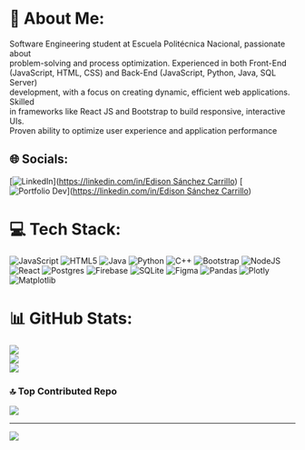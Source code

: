 # 💫 About Me:
Software Engineering student at Escuela Politécnica Nacional, passionate about <br>problem-solving and process optimization. Experienced in both Front-End <br>(JavaScript, HTML, CSS) and Back-End (JavaScript, Python, Java, SQL Server) <br>development, with a focus on creating dynamic, efficient web applications. Skilled <br>in frameworks like React JS and Bootstrap to build responsive, interactive UIs. <br>Proven ability to optimize user experience and application performance


## 🌐 Socials:
[![LinkedIn](https://img.shields.io/badge/LinkedIn-%230077B5.svg?logo=linkedin&logoColor=white)]([https://linkedin.com/in/Edison Sánchez Carrillo](https://www.linkedin.com/in/edison-s%C3%A1nchez-carrillo-4823a91b3/)) 
[![Portfolio Dev](https://img.shields.io/badge/just%20the%20message-8A2BE2)]([https://linkedin.com/in/Edison Sánchez Carrillo]([https://www.linkedin.com/in/edison-s%C3%A1nchez-carrillo-4823a91b3/](https://pepejsc.github.io/webPortafolio.github.io/)))

# 💻 Tech Stack:
![JavaScript](https://img.shields.io/badge/javascript-%23323330.svg?style=for-the-badge&logo=javascript&logoColor=%23F7DF1E) ![HTML5](https://img.shields.io/badge/html5-%23E34F26.svg?style=for-the-badge&logo=html5&logoColor=white) ![Java](https://img.shields.io/badge/java-%23ED8B00.svg?style=for-the-badge&logo=openjdk&logoColor=white) ![Python](https://img.shields.io/badge/python-3670A0?style=for-the-badge&logo=python&logoColor=ffdd54) ![C++](https://img.shields.io/badge/c++-%2300599C.svg?style=for-the-badge&logo=c%2B%2B&logoColor=white) ![Bootstrap](https://img.shields.io/badge/bootstrap-%238511FA.svg?style=for-the-badge&logo=bootstrap&logoColor=white) ![NodeJS](https://img.shields.io/badge/node.js-6DA55F?style=for-the-badge&logo=node.js&logoColor=white) ![React](https://img.shields.io/badge/react-%2320232a.svg?style=for-the-badge&logo=react&logoColor=%2361DAFB) ![Postgres](https://img.shields.io/badge/postgres-%23316192.svg?style=for-the-badge&logo=postgresql&logoColor=white) ![Firebase](https://img.shields.io/badge/firebase-a08021?style=for-the-badge&logo=firebase&logoColor=ffcd34) ![SQLite](https://img.shields.io/badge/sqlite-%2307405e.svg?style=for-the-badge&logo=sqlite&logoColor=white) ![Figma](https://img.shields.io/badge/figma-%23F24E1E.svg?style=for-the-badge&logo=figma&logoColor=white) ![Pandas](https://img.shields.io/badge/pandas-%23150458.svg?style=for-the-badge&logo=pandas&logoColor=white) ![Plotly](https://img.shields.io/badge/Plotly-%233F4F75.svg?style=for-the-badge&logo=plotly&logoColor=white) ![Matplotlib](https://img.shields.io/badge/Matplotlib-%23ffffff.svg?style=for-the-badge&logo=Matplotlib&logoColor=black)
# 📊 GitHub Stats:
![](https://github-readme-stats.vercel.app/api?username=Pepejsc&theme=tokyonight&hide_border=false&include_all_commits=true&count_private=true)<br/>
![](https://github-readme-streak-stats.herokuapp.com/?user=Pepejsc&theme=tokyonight&hide_border=false)<br/>
![](https://github-readme-stats.vercel.app/api/top-langs/?username=Pepejsc&theme=tokyonight&hide_border=false&include_all_commits=true&count_private=true&layout=compact)

### 🔝 Top Contributed Repo
![](https://github-contributor-stats.vercel.app/api?username=Pepejsc&limit=5&theme=dark&combine_all_yearly_contributions=true)

---
[![](https://visitcount.itsvg.in/api?id=Pepejsc&icon=0&color=0)](https://visitcount.itsvg.in)

<!-- Proudly created with GPRM ( https://gprm.itsvg.in ) -->

